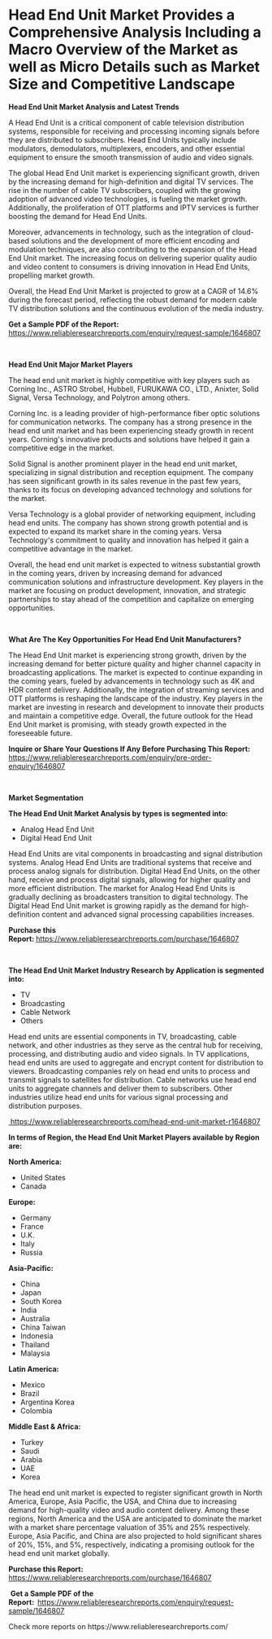 <p><h1>Head End Unit Market Provides a Comprehensive Analysis Including a Macro Overview of the Market as well as Micro Details such as Market Size and Competitive Landscape</h1></p><p><strong>Head End Unit Market Analysis and Latest Trends</strong></p>
<p><p>A Head End Unit is a critical component of cable television distribution systems, responsible for receiving and processing incoming signals before they are distributed to subscribers. Head End Units typically include modulators, demodulators, multiplexers, encoders, and other essential equipment to ensure the smooth transmission of audio and video signals.</p><p>The global Head End Unit market is experiencing significant growth, driven by the increasing demand for high-definition and digital TV services. The rise in the number of cable TV subscribers, coupled with the growing adoption of advanced video technologies, is fueling the market growth. Additionally, the proliferation of OTT platforms and IPTV services is further boosting the demand for Head End Units.</p><p>Moreover, advancements in technology, such as the integration of cloud-based solutions and the development of more efficient encoding and modulation techniques, are also contributing to the expansion of the Head End Unit market. The increasing focus on delivering superior quality audio and video content to consumers is driving innovation in Head End Units, propelling market growth.</p><p>Overall, the Head End Unit Market is projected to grow at a CAGR of 14.6% during the forecast period, reflecting the robust demand for modern cable TV distribution solutions and the continuous evolution of the media industry.</p></p>
<p><strong>Get a Sample PDF of the Report:&nbsp;</strong> <a href="https://www.reliableresearchreports.com/enquiry/request-sample/1646807">https://www.reliableresearchreports.com/enquiry/request-sample/1646807</a></p>
<p>&nbsp;</p>
<p><strong>Head End Unit Major Market Players</strong></p>
<p><p>The head end unit market is highly competitive with key players such as Corning Inc., ASTRO Strobel, Hubbell, FURUKAWA CO., LTD., Anixter, Solid Signal, Versa Technology, and Polytron among others.</p><p>Corning Inc. is a leading provider of high-performance fiber optic solutions for communication networks. The company has a strong presence in the head end unit market and has been experiencing steady growth in recent years. Corning's innovative products and solutions have helped it gain a competitive edge in the market.</p><p>Solid Signal is another prominent player in the head end unit market, specializing in signal distribution and reception equipment. The company has seen significant growth in its sales revenue in the past few years, thanks to its focus on developing advanced technology and solutions for the market.</p><p>Versa Technology is a global provider of networking equipment, including head end units. The company has shown strong growth potential and is expected to expand its market share in the coming years. Versa Technology's commitment to quality and innovation has helped it gain a competitive advantage in the market.</p><p>Overall, the head end unit market is expected to witness substantial growth in the coming years, driven by increasing demand for advanced communication solutions and infrastructure development. Key players in the market are focusing on product development, innovation, and strategic partnerships to stay ahead of the competition and capitalize on emerging opportunities.</p></p>
<p>&nbsp;</p>
<p><strong>What Are The Key Opportunities For Head End Unit Manufacturers?</strong></p>
<p><p>The Head End Unit market is experiencing strong growth, driven by the increasing demand for better picture quality and higher channel capacity in broadcasting applications. The market is expected to continue expanding in the coming years, fueled by advancements in technology such as 4K and HDR content delivery. Additionally, the integration of streaming services and OTT platforms is reshaping the landscape of the industry. Key players in the market are investing in research and development to innovate their products and maintain a competitive edge. Overall, the future outlook for the Head End Unit market is promising, with steady growth expected in the foreseeable future.</p></p>
<p><strong>Inquire or Share Your Questions If Any Before Purchasing This Report:</strong> <a href="https://www.reliableresearchreports.com/enquiry/pre-order-enquiry/1646807">https://www.reliableresearchreports.com/enquiry/pre-order-enquiry/1646807</a></p>
<p>&nbsp;</p>
<p><strong>Market Segmentation</strong></p>
<p><strong>The Head End Unit Market Analysis by types is segmented into:</strong></p>
<p><ul><li>Analog Head End Unit</li><li>Digital Head End Unit</li></ul></p>
<p><p>Head End Units are vital components in broadcasting and signal distribution systems. Analog Head End Units are traditional systems that receive and process analog signals for distribution. Digital Head End Units, on the other hand, receive and process digital signals, allowing for higher quality and more efficient distribution. The market for Analog Head End Units is gradually declining as broadcasters transition to digital technology. The Digital Head End Unit market is growing rapidly as the demand for high-definition content and advanced signal processing capabilities increases.</p></p>
<p><strong>Purchase this Report:&nbsp;</strong><a href="https://www.reliableresearchreports.com/purchase/1646807">https://www.reliableresearchreports.com/purchase/1646807</a></p>
<p>&nbsp;</p>
<p><strong>The Head End Unit Market Industry Research by Application is segmented into:</strong></p>
<p><ul><li>TV</li><li>Broadcasting</li><li>Cable Network</li><li>Others</li></ul></p>
<p><p>Head end units are essential components in TV, broadcasting, cable network, and other industries as they serve as the central hub for receiving, processing, and distributing audio and video signals. In TV applications, head end units are used to aggregate and encrypt content for distribution to viewers. Broadcasting companies rely on head end units to process and transmit signals to satellites for distribution. Cable networks use head end units to aggregate channels and deliver them to subscribers. Other industries utilize head end units for various signal processing and distribution purposes.</p></p>
<p><a href="https://www.reliableresearchreports.com/head-end-unit-market-r1646807">&nbsp;https://www.reliableresearchreports.com/head-end-unit-market-r1646807</a></p>
<p><strong>In terms of Region, the Head End Unit Market Players available by Region are:</strong></p>
<p>
    <p> <strong> North America: </strong>
        <ul>
            <li>United States</li>
            <li>Canada</li>
        </ul>
        </p> 
    <p> <strong> Europe: </strong>
        <ul>
            <li>Germany</li>
            <li>France</li>
            <li>U.K.</li>
            <li>Italy</li>
            <li>Russia</li>
        </ul>
        </p> 
    <p> <strong> Asia-Pacific: </strong>
        <ul>
            <li>China</li>
            <li>Japan</li>
            <li>South Korea</li>
            <li>India</li>
            <li>Australia</li>
            <li>China Taiwan</li>
            <li>Indonesia</li>
            <li>Thailand</li>
            <li>Malaysia</li>
        </ul>
        </p> 
    <p> <strong> Latin America: </strong>
        <ul>
            <li>Mexico</li>
            <li>Brazil</li>
            <li>Argentina Korea</li>
            <li>Colombia</li>
        </ul>
        </p> 
    <p> <strong> Middle East & Africa: </strong>
        <ul>
            <li>Turkey</li>
            <li>Saudi</li>
            <li>Arabia</li>
            <li>UAE</li>
            <li>Korea</li>
        </ul>
    </p>
    </p>
<p><p>The head end unit market is expected to register significant growth in North America, Europe, Asia Pacific, the USA, and China due to increasing demand for high-quality video and audio content delivery. Among these regions, North America and the USA are anticipated to dominate the market with a market share percentage valuation of 35% and 25% respectively. Europe, Asia Pacific, and China are also projected to hold significant shares of 20%, 15%, and 5%, respectively, indicating a promising outlook for the head end unit market globally.</p></p>
<p><strong>Purchase this Report: </strong><a href="https://www.reliableresearchreports.com/purchase/1646807">https://www.reliableresearchreports.com/purchase/1646807</a></p>
<p>&nbsp;<strong>Get a Sample PDF of the Report:&nbsp;&nbsp;</strong><a href="https://www.reliableresearchreports.com/enquiry/request-sample/1646807">https://www.reliableresearchreports.com/enquiry/request-sample/1646807</a></p>
<p><strong></strong></p>
<p>Check more reports on https://www.reliableresearchreports.com/</p>